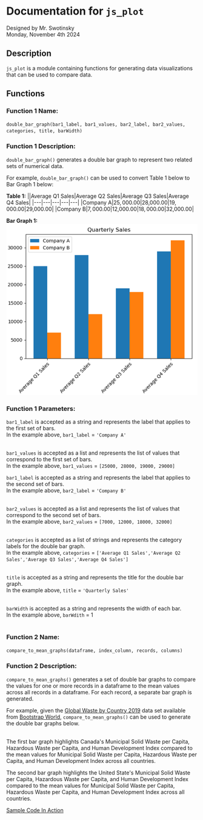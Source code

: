 # Documentation for `js_plot`
Designed by Mr. Swotinsky<br>
Monday, November 4th 2024

## Description
`js_plot` is a module containing functions for generating data visualizations that can be used to compare data.

## Functions
### Function 1 Name:

`double_bar_graph(bar1_label, bar1_values, bar2_label, bar2_values, categories, title, barWidth)`<br>

### Function 1 Description:

`double_bar_graph()` generates a double bar graph to represent two related sets of numerical data.<br>

For example, `double_bar_graph()` can be used to convert Table 1 below to Bar Graph 1 below:<br>

**Table 1:**
||Average Q1 Sales|Average Q2 Sales|Average Q3 Sales|Average Q4 Sales|
|---|---|---|---|---|
|Company A|$25,000.00|$28,000.00|$19,000.00|$29,000.00|
|Company B|$7,000.00|$12,000.00|$18,000.00|$32,000.00|

**Bar Graph 1:**<br>
<img src="https://github.com/MrJSwotinsky/Data_Science/blob/main/Unit_1_Data_Manipulation/Projects/Data_Module_Design_Project/Quarterly_Sales.png">

### Function 1 Parameters:

`bar1_label` is accepted as a string and represents the label that applies to the first set of bars.<br>
In the example above, `bar1_label` = `'Company A'`<br><br>

`bar1_values` is accepted as a list and represents the list of values that correspond to the first set of bars.<br> 
In the example above, `bar1_values` = `[25000, 28000, 19000, 29000]`

`bar1_label` is accepted as a string and represents the label that applies to the second set of bars.<br>
In the example above, `bar2_label` = `'Company B'`<br><br>

`bar2_values` is accepted as a list and represents the list of values that correspond to the second set of bars.<br> 
In the example above, `bar2_values` = `[7000, 12000, 18000, 32000]`<br><br>

`categories` is accepted as a list of strings and represents the category labels for the double bar graph.<br>
In the example above, `categories` = `['Average Q1 Sales','Average Q2 Sales','Average Q3 Sales','Average Q4 Sales']`<br><br>

`title` is accepted as a string and represents the title for the double bar graph.<br>
In the example above, `title` = `'Quarterly Sales'`<br><br>

`barWidth` is accepted as a string and represents the width of each bar.<br>
In the example above, `barWdith` = 1<br><br>

### Function 2 Name:
`compare_to_mean_graphs(dataframe, index_column, records, columns)`

### Function 2 Description:

`compare_to_mean_graphs()` generates a set of double bar graphs to compare the values for one or more records in a dataframe to the mean values across all records in a dataframe.  For each record, a separate bar graph is generated.

For example, given the [Global Waste by Country 2019](https://docs.google.com/spreadsheets/d/1TOzs9GqIJIF9P6LVsGnt3Q6rueG43CYKQMoJrigJy-c/edit?gid=0#gid=0) data set available from [Bootstrap World](https://docs.google.com/spreadsheets/d/1TOzs9GqIJIF9P6LVsGnt3Q6rueG43CYKQMoJrigJy-c/edit?gid=0#gid=0), `compare_to_mean_graphs()` can be used to generate the double bar graphs below.<br><br>



The first bar graph highlights Canada's Municipal Solid Waste per Capita, Hazardous Waste per Capita, and Human Development Index compared to the mean values for Municipal Solid Waste per Capita, Hazardous Waste per Capita, and Human Development Index across all countries.

The second bar graph highlights the United State's Municipal Solid Waste per Capita, Hazardous Waste per Capita, and Human Development Index compared to the mean values for Municipal Solid Waste per Capita, Hazardous Waste per Capita, and Human Development Index across all countries.


[Sample Code In Action](https://github.com/MrJSwotinsky/Data_Science/blob/main/Unit_1_Data_Manipulation/Projects/Data_Module_Design_Project/Sample/Sample_Module_Design_Project_Functions_In_Action.ipynb)


